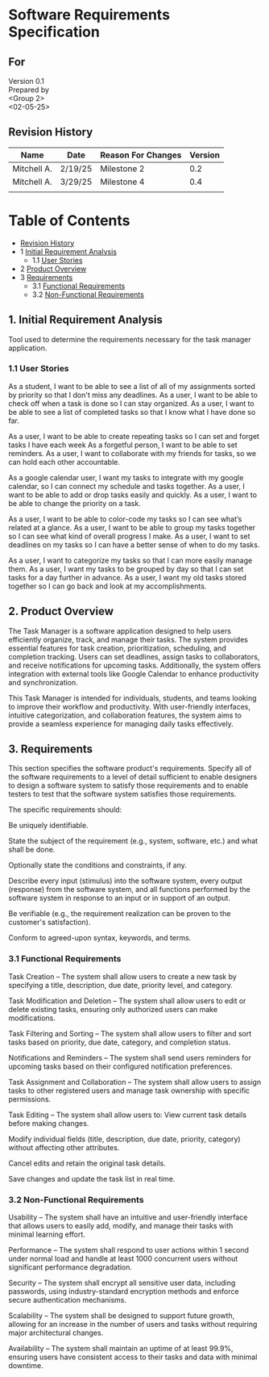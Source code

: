 # Software Requirements Specification
## For <Task Manger>

Version 0.1  
Prepared by <Carson Grant>  
<Group 2>  
<02-05-25>  

## Revision History
| Name           | Date      | Reason For Changes     | Version   |
| ----           | -------   | -------------------    | --------- |
| Mitchell A.    |  2/19/25  | Milestone 2            |  0.2      |
| Mitchell A.    |  3/29/25  | Milestone 4            |  0.4      |
|                |           |                        |           |

Table of Contents
=================
* [Revision History](#revision-history)
* 1 [Initial Requirement Analysis](#1-initial-requirement-analysis)
  * 1.1 [User Stories](#11-user-stories)
* 2 [Product Overview](#2-product-overview)
* 3 [Requirements](#3-requirements)
  * 3.1 [Functional Requirements](#31-functional-requirements)
  * 3.2 [Non-Functional Requirements](#32-non-functional-requirements)

## 1. Initial Requirement Analysis
Tool used to determine the requirements necessary for the task manager application.

### 1.1 User Stories
As a student, I want to be able to see a list of all of my assignments sorted by priority so that I don't miss any deadlines.
As a user, I want to be able to check off when a task is done so I can stay organized.
As a user, I want to be able to see a list of completed tasks so that I know what I have done so far.

As a user, I want to be able to create repeating tasks so I can set and forget tasks I have each week
As a forgetful person, I want to be able to set reminders.
As a user, I want to collaborate with my friends for tasks, so we can hold each other accountable.

As a google calendar user, I want my tasks to integrate with my google calendar, so I can connect my schedule and tasks together.
As a user, I want to be able to add or drop tasks easily and quickly.
As a user, I want to be able to change the priority on a task.

As a user, I want to be able to color-code my tasks so I can see what’s related at a glance.
As a user, I want to be able to group my tasks together so I can see what kind of overall progress I make. 
As a user, I want to set deadlines on my tasks so I can have a better sense of when to do my tasks.

As a user, I want to categorize my tasks so that I can more easily manage them.
As a user, I want my tasks to be grouped by day so that I can set tasks for a day further in advance.
As a user, I want my old tasks stored together so I can go back and look at my accomplishments.

## 2. Product Overview
The Task Manager is a software application designed to help users efficiently organize, track, and manage their tasks. The system provides essential features for task creation, prioritization, scheduling, and completion tracking. Users can set deadlines, assign tasks to collaborators, and receive notifications for upcoming tasks. Additionally, the system offers integration with external tools like Google Calendar to enhance productivity and synchronization.

This Task Manager is intended for individuals, students, and teams looking to improve their workflow and productivity. With user-friendly interfaces, intuitive categorization, and collaboration features, the system aims to provide a seamless experience for managing daily tasks effectively.

## 3. Requirements
This section specifies the software product's requirements. Specify all of the software requirements to a level of detail sufficient to enable designers to design a software system to satisfy those requirements and to enable testers to test that the software system satisfies those requirements.

The specific requirements should:

Be uniquely identifiable.

State the subject of the requirement (e.g., system, software, etc.) and what shall be done.

Optionally state the conditions and constraints, if any.

Describe every input (stimulus) into the software system, every output (response) from the software system, and all functions performed by the software system in response to an input or in support of an output.

Be verifiable (e.g., the requirement realization can be proven to the customer's satisfaction).

Conform to agreed-upon syntax, keywords, and terms.

### 3.1 Functional Requirements
 Task Creation – The system shall allow users to create a new task by specifying a title, description, due date, priority level, and category.
 
 Task Modification and Deletion – The system shall allow users to edit or delete existing tasks, ensuring only authorized users can make       
  modifications.
  
 Task Filtering and Sorting – The system shall allow users to filter and sort tasks based on priority, due date, category, and completion status.
 
 Notifications and Reminders – The system shall send users reminders for upcoming tasks based on their configured notification preferences.
 
 Task Assignment and Collaboration – The system shall allow users to assign tasks to other registered users and manage task ownership with specific permissions.

 Task Editing – The system shall allow users to:
   View current task details before making changes.

   Modify individual fields (title, description, due date, priority, category) without affecting other attributes.

   Cancel edits and retain the original task details.

   Save changes and update the task list in real time.

### 3.2 Non-Functional Requirements 
 Usability – The system shall have an intuitive and user-friendly interface that allows users to easily add, modify, and manage their tasks with    
  minimal learning effort.

 Performance – The system shall respond to user actions within 1 second under normal load and handle at least 1000 concurrent users without 
  significant performance degradation.

 Security – The system shall encrypt all sensitive user data, including passwords, using industry-standard encryption methods and enforce secure 
  authentication mechanisms.

 Scalability – The system shall be designed to support future growth, allowing for an increase in the number of users and tasks without requiring 
  major architectural changes.

 Availability – The system shall maintain an uptime of at least 99.9%, ensuring users have consistent access to their tasks and data with minimal 
  downtime.
